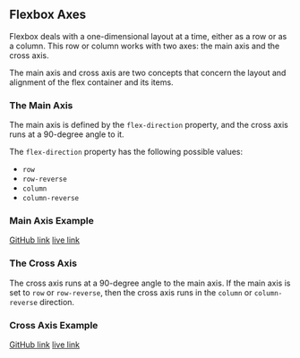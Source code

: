 ## Flexbox Axes

Flexbox deals with a one-dimensional layout at a time, either as a row or as a column. This row or column works with two axes: the main axis and the cross axis.

The main axis and cross axis are two concepts that concern the layout and alignment of the flex container and its items.

### The Main Axis

The main axis is defined by the `flex-direction` property, and the cross axis runs at a 90-degree angle to it.

The `flex-direction` property has the following possible values:

- `row`
- `row-reverse`
- `column`
- `column-reverse`

### Main Axis Example
[GitHub link](https://github.com/alifrayhan1/cssassignment/tree/main/Question1)
[live link](https://cozy-meringue-b2613d.netlify.app/) 

### The Cross Axis

The cross axis runs at a 90-degree angle to the main axis. If the main axis is set to `row` or `row-reverse`, then the cross axis runs in the `column` or `column-reverse` direction.

### Cross Axis Example
[GitHub link](https://github.com/alifrayhan1/cssassignment/tree/main/Question1)
[live link](https://cozy-meringue-b2613d.netlify.app/) 